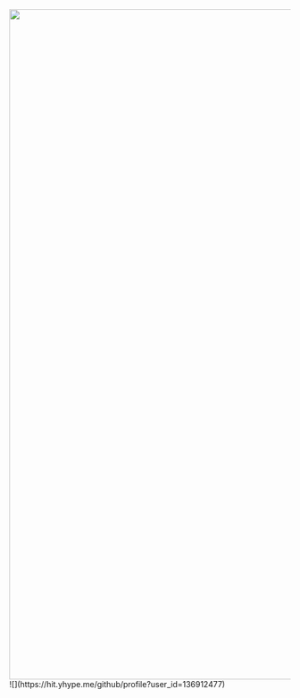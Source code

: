 <img align="center" width=1200 src="https://i.ibb.co/7R1sbjX/Le-Akram.jpg">
![](https://hit.yhype.me/github/profile?user_id=136912477)
